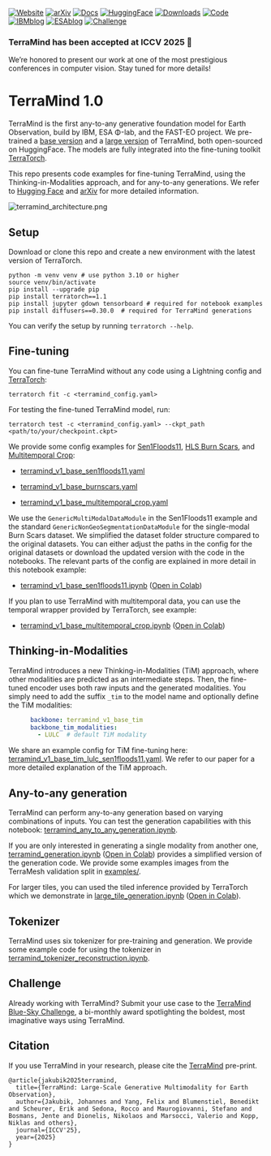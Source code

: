 [![Website](https://img.shields.io/badge/Website-TerraMind-0F62FE)](https://ibm.github.io/terramind/)
[![arXiv](https://img.shields.io/badge/arXiv-2504.11171-b31b1b?logo=arxiv)](https://arxiv.org/abs/2504.11171)
[![Docs](https://img.shields.io/badge/Docs-EE4B2B?logo=materialformkdocs&logoColor=fff)](https://ibm.github.io/terratorch/stable/guide/terramind/)
[![HuggingFace](https://img.shields.io/badge/Hugging_Face-IBM--ESA--Geospaital-FFD21E?logo=huggingface)](https://huggingface.co/ibm-esa-geospatial)
[![Downloads](https://img.shields.io/endpoint?url=https://raw.githubusercontent.com/IBM/terramind/webpage/assets/hf_monthly_downloads.json)](https://huggingface.co/ibm-esa-geospatial/TerraMind-1.0-base)
[![Code](https://img.shields.io/badge/Model_code-TerraTorch-EE4B2B?logo=github)](https://github.com/IBM/terratorch/tree/main/terratorch/models/backbones/terramind)
[![IBMblog](https://img.shields.io/badge/Blog-IBM-0F62FE)](https://research.ibm.com/blog/terramind-esa-earth-observation-model)
[![ESAblog](https://img.shields.io/badge/Blog-ESA-113145)](https://www.esa.int/Applications/Observing_the_Earth/ESA_and_IBM_collaborate_on_TerraMind)
[![Challenge](https://img.shields.io/badge/Website-Blue--sky_Challenge-0F62FE)](https://huggingface.co/spaces/ibm-esa-geospatial/challenge)

[//]: # (Weekly updates of downloads. See .github/workflows/hf-downloads.yml for configuration.)

### TerraMind has been accepted at ICCV 2025 🎉  
We’re honored to present our work at one of the most prestigious conferences in computer vision. Stay tuned for more details!

# TerraMind 1.0

TerraMind is the first any-to-any generative foundation model for Earth Observation, build by IBM, ESA Φ-lab, and the FAST-EO project.
We pre-trained a [base version](https://huggingface.co/ibm-esa-geospatial/TerraMind-1.0-base) and a [large version](https://huggingface.co/ibm-esa-geospatial/TerraMind-1.0-large) of TerraMind, both open-sourced on HuggingFace. 
The models are fully integrated into the fine-tuning toolkit [TerraTorch](https://ibm.github.io/terratorch/).

This repo presents code examples for fine-tuning TerraMind, using the Thinking-in-Modalities approach, and for any-to-any generations.
We refer to [Hugging Face](https://huggingface.co/ibm-esa-geospatial/TerraMind-1.0-base) and [arXiv](https://arxiv.org/abs/2504.11171) for more detailed information. 

![terramind_architecture.png](assets%2Fterramind_architecture.png)

## Setup

Download or clone this repo and create a new environment with the latest version of TerraTorch.
```shell
python -m venv venv # use python 3.10 or higher
source venv/bin/activate
pip install --upgrade pip
pip install terratorch==1.1
pip install jupyter gdown tensorboard # required for notebook examples
pip install diffusers==0.30.0  # required for TerraMind generations
```

You can verify the setup by running `terratorch --help`.

## Fine-tuning

You can fine-tune TerraMind without any code using a Lightning config and [TerraTorch](https://ibm.github.io/terratorch/): 

```shell
terratorch fit -c <terramind_config.yaml>
```

For testing the fine-tuned TerraMind model, run:
```shell
terratorch test -c <terramind_config.yaml> --ckpt_path <path/to/your/checkpoint.ckpt>
```

We provide some config examples for [Sen1Floods11](https://github.com/cloudtostreet/Sen1Floods11), [HLS Burn Scars](https://huggingface.co/datasets/ibm-nasa-geospatial/hls_burn_scars), and [Multitemporal Crop](https://huggingface.co/datasets/ibm-nasa-geospatial/multi-temporal-crop-classification):

- [terramind_v1_base_sen1floods11.yaml](configs%2Fterramind_v1_base_sen1floods11.yaml)

- [terramind_v1_base_burnscars.yaml](configs%2Fterramind_v1_base_burnscars.yaml)

- [terramind_v1_base_multitemporal_crop.yaml](configs%2Fterramind_v1_base_multitemporal_crop.yaml)

We use the `GenericMultiModalDataModule` in the Sen1Floods11 example and the standard `GenericNonGeoSegmentationDataModule` for the single-modal Burn Scars dataset.
We simplified the dataset folder structure compared to the original datasets. You can either adjust the paths in the config for the original datasets or download the updated version with the code in the notebooks.
The relevant parts of the config are explained in more detail in this notebook example: 

- [terramind_v1_base_sen1floods11.ipynb](notebooks%2Fterramind_v1_base_sen1floods11.ipynb)
  ([Open in Colab](https://colab.research.google.com/github/IBM/terramind/blob/main/notebooks/terramind_v1_base_sen1floods11.ipynb))

If you plan to use TerraMind with multitemporal data, you can use the temporal wrapper provided by TerraTorch, see example:

- [terramind_v1_base_multitemporal_crop.ipynb](notebooks%2Fterramind_v1_base_multitemporal_crop.ipynb)
  ([Open in Colab](https://colab.research.google.com/github/IBM/terramind/blob/main/notebooks/terramind_v1_base_multitemporal_crop.ipynb))

## Thinking-in-Modalities

TerraMind introduces a new Thinking-in-Modalities (TiM) approach, where other modalities are predicted as an intermediate steps.
Then, the fine-tuned encoder uses both raw inputs and the generated modalities. 
You simply need to add the suffix `_tim` to the model name and optionally define the TiM modalities:

```yaml
      backbone: terramind_v1_base_tim
      backbone_tim_modalities:
        - LULC  # default TiM modality
```

We share an example config for TiM fine-tuning here: [terramind_v1_base_tim_lulc_sen1floods11.yaml](configs%2Fterramind_v1_base_tim_lulc_sen1floods11.yaml). 
We refer to our paper for a more detailed explanation of the TiM approach.

## Any-to-any generation

TerraMind can perform any-to-any generation based on varying combinations of inputs.
You can test the generation capabilities with this notebook: [terramind_any_to_any_generation.ipynb](notebooks%2Fterramind_any_to_any_generation.ipynb).

If you are only interested in generating a single modality from another one, [terramind_generation.ipynb](notebooks%2Fterramind_generation.ipynb) ([Open in Colab](https://colab.research.google.com/github/IBM/terramind/blob/main/notebooks/terramind_generation.ipynb)) provides a simplified version of the generation code.
We provide some examples images from the TerraMesh validation split in [examples/](examples).

For larger tiles, you can used the tiled inference provided by TerraTorch which we demonstrate in [large_tile_generation.ipynb](notebooks%2Flarge_tile_generation.ipynb) ([Open in Colab](https://colab.research.google.com/github/IBM/terramind/blob/main/notebooks/large_tile_generation.ipynb)).

## Tokenizer

TerraMind uses six tokenizer for pre-training and generation. 
We provide some example code for using the tokenizer in [terramind_tokenizer_reconstruction.ipynb](notebooks%2Fterramind_tokenizer_reconstruction.ipynb).

## Challenge

Already working with TerraMind? Submit your use case to the [TerraMind Blue-Sky Challenge](https://huggingface.co/spaces/ibm-esa-geospatial/challenge), a bi-monthly award spotlighting the boldest, most imaginative ways using TerraMind.

## Citation

If you use TerraMind in your research, please cite the [TerraMind](https://arxiv.org/abs/2504.11171) pre-print.

```text
@article{jakubik2025terramind,
  title={TerraMind: Large-Scale Generative Multimodality for Earth Observation},
  author={Jakubik, Johannes and Yang, Felix and Blumenstiel, Benedikt and Scheurer, Erik and Sedona, Rocco and Maurogiovanni, Stefano and Bosmans, Jente and Dionelis, Nikolaos and Marsocci, Valerio and Kopp, Niklas and others},
  journal={ICCV'25},
  year={2025}
}
```
